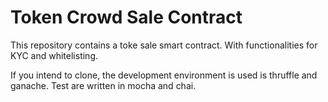 # Token Crowd Sale Contract

This repository contains a toke sale smart contract. With functionalities for KYC and whitelisting.

If you intend to clone, the development environment is used is thruffle and ganache. Test are written in mocha and chai.
